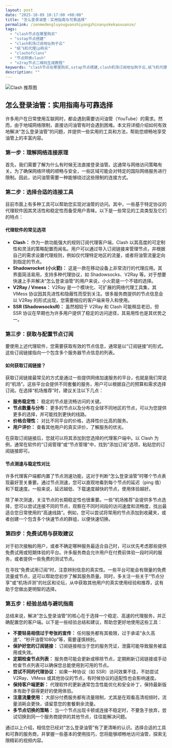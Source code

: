 ```yaml
---
layout: post
date: "2025-10-09 10:17:00 +08:00"
title: "怎么登录油管：实用指南与可靠选择"
permalink: /zenmedengluyouguanshiyongzhinanyukekaoxuanze/
tags:
  - "clash节点在哪里购买"
  - "sstap节点搭建"
  - "clash机场订阅地址狗子云"
  - "纸飞机代理ip购买"
  - "clashofclans"
  - "节点转换clash"
  - "v2ray节点二维码生成教程"
keywords: "clash节点在哪里购买,sstap节点搭建,clash机场订阅地址狗子云,纸飞机代理ip购买,clashofclans,节点转换clash,v2ray节点二维码生成教程"
description: ""
---
```


![Clash 推荐图](https://clashjd.github.io/assets/img/付费小火箭机场推荐.png)

## 怎么登录油管：实用指南与可靠选择


<p>许多用户在日常使用互联网时，都会遇到需要访问油管（YouTube）的需求。然而，由于地域网络限制，直接访问油管有时会遇到困难。本文将详细介绍如何有效地解决“怎么登录油管”的问题，并提供一些实用的工具和方法，帮助您顺畅地享受油管上的丰富内容。</p>

<h3>第一步：理解网络连接原理</h3>

<p>首先，我们需要了解为什么有时候无法直接登录油管。这通常与网络访问策略有关。为了确保网络环境的顺畅与安全，一些区域可能会对特定的国际网络服务进行限制。因此，访问油管需要一种能够绕过这些限制的连接方式。</p>

<h3>第二步：选择合适的连接工具</h3>

<p>目前市面上有多种工具可以帮助您实现对油管的访问。其中，一些基于特定协议的代理软件因其灵活性和稳定性而备受用户青睐。以下是一些常见的工具类型及它们的特点：</p>

<h4>代理软件的常见选项</h4>

<ul>
    <li><strong>Clash：</strong> 作为一款功能强大的规则订阅代理客户端，Clash 以其高度的可定制性和灵活的策略配置而闻名。用户可以通过导入订阅链接来管理节点，并根据自己的需求设置代理规则，例如仅代理特定地区的流量，或者将油管流量定向到指定的节点。</li>
    <li><strong>Shadowrocket (小火箭)：</strong> 这是一款在移动设备上非常流行的代理应用。其界面简洁易用，支持多种代理协议，如 Shadowsocks、V2Ray 等。对于想要快速上手并解决“怎么登录油管”的用户来说，小火箭是一个不错的选择。</li>
    <li><strong>V2Ray / Vmess：</strong> V2Ray 是一个模块化、可扩展的网络代理工具集，其 VMess 协议因其先进性和隐蔽性而受到关注。很多服务商提供的节点信息会以 V2Ray 的形式出现，您需要相应的客户端来导入和使用。</li>
    <li><strong>SSR (ShadowsocksR)：</strong> 虽然相较于 V2Ray 和 Clash 可能稍显老旧，但 SSR 协议在早期也为许多用户提供了稳定的访问途径，其易用性也是其优势之一。</li>
</ul>

<h3>第三步：获取与配置节点订阅</h3>

<p>要使用上述代理软件，您需要获取有效的节点信息，通常是以“订阅链接”的形式。这些订阅链接指向一个包含多个服务器节点信息的列表。</p>

<h4>如何获取订阅链接？</h4>

<p>获取订阅链接最常见的方式是通过一些提供网络加速服务的平台，也就是我们常说的“机场”。这些平台会提供不同套餐的服务，用户可以根据自己的预算和需求选择订阅。在选择“机场推荐”时，建议关注以下几点：</p>

<ul>
    <li><strong>服务稳定性：</strong> 稳定的节点是流畅访问的关键。</li>
    <li><strong>节点数量与分布：</strong> 更多的节点以及分布在全球不同地区的节点，可以为您提供更多的选择，并可能找到更快的线路。</li>
    <li><strong>价格合理性：</strong> 对比不同平台的价格，选择性价比高的服务。</li>
    <li><strong>用户评价：</strong> 查看其他用户的真实评价，了解服务的优劣。</li>
</ul>

<p>在获取订阅链接后，您就可以将其添加到您选择的代理客户端中。以 Clash 为例，通常在软件的“订阅管理”或“节点管理”中，找到“添加订阅”选项，粘贴您的订阅链接即可。</p>

<h4>节点测速与稳定性对比</h4>

<p>许多代理客户端都内置了节点测速功能，这对于判断“怎么登录油管”时哪个节点表现最好至关重要。通过节点测速，您可以直观地看到每个节点的延迟（ping 值）和下载速度。一般来说，延迟越低、下载速度越快的节点，使用体验越好。</p>

<p>除了单次测速，关注节点的长期稳定性也很重要。一些“机场推荐”会提供多节点选择，您可以尝试连接不同的节点，观察在不同时间段的访问速度和流畅度，找出最适合您日常使用的“高速线路”。例如，您可以尝试将常用的节点添加到收藏夹，或者创建一个包含多个快速节点的群组，以便快速切换。</p>

<h3>第四步：免费试用与获取建议</h3>

<p>对于初次接触的用户，或者不确定哪种服务最适合自己时，可以优先考虑那些提供免费试用或短期体验的平台。许多服务商会允许用户在付费前体验一段时间的服务，或者提供一些免费的测试节点。</p>

<p>在寻找“免费试用订阅”时，注意辨别信息的真实性。一些平台可能会有限量的免费流量或节点，这可以帮助您初步了解其服务质量。同时，多关注一些关于“节点分享”或“机场评测”的社区和论坛，从中获取其他用户的真实使用经验和推荐，这有助于您做出更明智的选择。</p>

<h3>第五步：经验总结与避坑指南</h3>

<p>总结来说，解决“怎么登录油管”的核心在于选择一个稳定、高速的代理服务，并正确配置您的客户端。以下是一些经验总结和建议，帮助您更好地使用这些工具：</p>

<ul>
    <li><strong>不要轻易相信过于夸张的宣传：</strong> 任何服务都有其极限，过于承诺“永久高速”、“秒开油管1080p”等，需要谨慎辨别。</li>
    <li><strong>保护好您的订阅链接：</strong> 订阅链接相当于您的服务凭证，泄露可能导致服务被滥用或失效。</li>
    <li><strong>定期检查节点列表：</strong> 服务商可能会更新或移除节点，定期刷新订阅链接或手动检查节点列表可以确保您总能使用到可用的节点。</li>
    <li><strong>尝试不同的代理协议：</strong> 如果一种协议（如 SSR）访问效果不佳，不妨尝试 V2Ray、VMess 或其他协议的节点，有时候协议的适配性也会影响速度。</li>
    <li><strong>保持客户端更新：</strong> 代理软件的更新通常包含性能优化和安全补丁，保持最新版本有助于获得更好的使用体验。</li>
    <li><strong>注意流量使用：</strong> 大部分付费服务都有流量限制，尤其是在观看高清视频时，流量消耗会更快，请留意您的套餐剩余流量。</li>
    <li><strong>多节点切换的策略：</strong> 当一个节点出现卡顿或连接不稳定时，不要急于放弃，尝试切换到同一个服务商提供的其他节点，往往能解决问题。</li>
</ul>

<p>通过以上介绍，相信您已经对“怎么登录油管”有了更清晰的认识。选择合适的工具和可靠的服务商，并掌握一些基本的使用技巧，您将能够顺畅地访问油管，探索无限精彩的视频内容。</p>